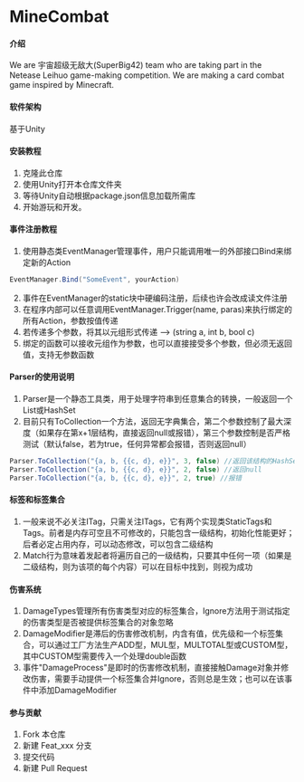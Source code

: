# MineCombat

#### 介绍
We are 宇宙超级无敌大(SuperBig42) team who are taking part in the Netease Leihuo game-making competition. We are making a card combat game inspired by Minecraft.

#### 软件架构
基于Unity


#### 安装教程
1.  克隆此仓库
2.  使用Unity打开本仓库文件夹
3.  等待Unity自动根据package.json信息加载所需库
4.  开始游玩和开发。

#### 事件注册教程
1.  使用静态类EventManager管理事件，用户只能调用唯一的外部接口Bind来绑定新的Action
```cs
EventManager.Bind("SomeEvent", yourAction)
```
2.  事件在EventManager的static块中硬编码注册，后续也许会改成读文件注册
3.  在程序内部可以任意调用EventManager.Trigger<T>(name, <T>paras)来执行绑定的所有Action，参数按值传递
4.  若传递多个参数，将其以元组形式传递 --> (string a, int b, bool c)
5.  绑定的函数可以接收元组作为参数，也可以直接接受多个参数，但必须无返回值，支持无参数函数

#### Parser的使用说明
1.  Parser是一个静态工具类，用于处理字符串到任意集合的转换，一般返回一个List或HashSet
2.  目前只有ToCollection一个方法，返回无字典集合，第二个参数控制了最大深度（如果存在第x+1层结构，直接返回null或报错），第三个参数控制是否严格测试（默认false，若为true，任何异常都会报错，否则返回null）
```cs
Parser.ToCollection("{a, b, {{c, d}, e}}", 3, false) //返回该结构的HashSet<object>
Parser.ToCollection("{a, b, {{c, d}, e}}", 2, false) //返回null
Parser.ToCollection("{a, b, {{c, d}, e}}", 2, true) //报错
```

#### 标签和标签集合
1.  一般来说不必关注ITag，只需关注ITags，它有两个实现类StaticTags和Tags。前者是内存可空且不可修改的，只能包含一级结构，初始化性能更好；后者必定占用内存，可以动态修改，可以包含二级结构
2.  Match行为意味着发起者将遍历自己的一级结构，只要其中任何一项（如果是二级结构，则为该项的每个内容）可以在目标中找到，则视为成功

#### 伤害系统
1.  DamageTypes管理所有伤害类型对应的标签集合，Ignore方法用于测试指定的伤害类型是否被提供标签集合的对象忽略
2.  DamageModifier是滞后的伤害修改机制，内含有值，优先级和一个标签集合，可以通过工厂方法生产ADD型，MUL型，MULTOTAL型或CUSTOM型，其中CUSTOM型需要传入一个处理double函数
3.  事件"DamageProcess"是即时的伤害修改机制，直接接触Damage对象并修改伤害，需要手动提供一个标签集合并Ignore，否则总是生效；也可以在该事件中添加DamageModifier

#### 参与贡献
1.  Fork 本仓库
2.  新建 Feat_xxx 分支
3.  提交代码
4.  新建 Pull Request

